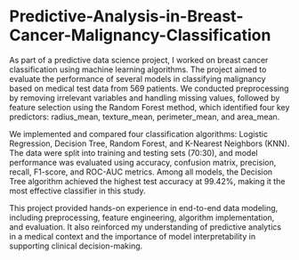 # Predictive-Analysis-in-Breast-Cancer-Malignancy-Classification
As part of a predictive data science project, I worked on breast cancer classification using machine learning algorithms. The project aimed to evaluate the performance of several models in classifying malignancy based on medical test data from 569 patients. We conducted preprocessing by removing irrelevant variables and handling missing values, followed by feature selection using the Random Forest method, which identified four key predictors: radius_mean, texture_mean, perimeter_mean, and area_mean.

We implemented and compared four classification algorithms: Logistic Regression, Decision Tree, Random Forest, and K-Nearest Neighbors (KNN). The data were split into training and testing sets (70:30), and model performance was evaluated using accuracy, confusion matrix, precision, recall, F1-score, and ROC-AUC metrics. Among all models, the Decision Tree algorithm achieved the highest test accuracy at 99.42%, making it the most effective classifier in this study.

This project provided hands-on experience in end-to-end data modeling, including preprocessing, feature engineering, algorithm implementation, and evaluation. It also reinforced my understanding of predictive analytics in a medical context and the importance of model interpretability in supporting clinical decision-making.
